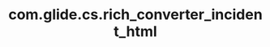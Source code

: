 ---
weight: 549
layout: page
title: com.glide.cs.rich_converter_incident_html
description: ""
value: "<table class=\"card\" style=\"background-color:var(--button-background-color);padding-top:10px;padding-bottom:10px;padding-right:10px;padding-left:10px;width:80vw;max-width:500px;\" >
            <tr><td class=\"name\" style=\"font-family: 'SourceSansProBold'; font-weight:bold;\" >@@@number@@@</td><td class = \"value\"><a class = \"link\" target=\"_blank\" href=\"___href___\" style=\"color:--client-link-color;\" >###number###</a></td></tr>
            <tr><td class=\"name\" style=\"font-family: 'SourceSansProBold'; font-weight:bold;\" >@@@opened_at@@@</td><td class = \"value\">###opened_at###</td></tr>
            <tr><td class=\"name\" style=\"font-family: 'SourceSansProBold'; font-weight:bold;\" >@@@short_description@@@</td><td class = \"value\">###short_description###</td></tr>
            <tr><td class=\"name\" style=\"font-family: 'SourceSansProBold'; font-weight:bold;\" >@@@caller_id@@@</td><td class = \"value\">###caller_id###</td></tr>
            <tr><td class=\"name\" style=\"font-family: 'SourceSansProBold'; font-weight:bold;\" >@@@priority@@@</td><td class = \"value\">###priority###</td></tr>
            <tr><td class=\"name\" style=\"font-family: 'SourceSansProBold'; font-weight:bold;\" >@@@state@@@</td><td class = \"value\">###state###</td></tr>
            <tr><td class=\"name\" style=\"font-family: 'SourceSansProBold'; font-weight:bold;\" >@@@category@@@</td><td class = \"value\">###category###</td></tr>
            <tr><td class=\"name\" style=\"font-family: 'SourceSansProBold'; font-weight:bold;\" >@@@sys_updated_on@@@</td><td class = \"value\">###sys_updated_on###</td></tr>
            <tr><td class=\"name\" style=\"font-family: 'SourceSansProBold'; font-weight:bold;\" >@@@sys_updated_by@@@</td><td class = \"value\">###sys_updated_by###</td></tr>
</table>"
---